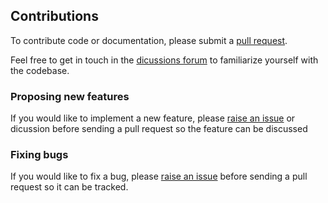 ## Contributions

To contribute code or documentation, please submit a [pull request](https://github.com/tensorsystems/tensoremr/pulls).

Feel free to get in touch in the [dicussions forum](https://github.com/tensorsystems/tensoremr/discussions) to familiarize yourself with the codebase.

### Proposing new features

If you would like to implement a new feature, please [raise an issue](https://github.com/tensorsystems/tensoremr/issues) or dicussion
before sending a pull request so the feature can be discussed

### Fixing bugs

If you would like to fix a bug, please [raise an issue](https://github.com/tensorsystems/tensoremr/issues) before sending a
pull request so it can be tracked.
